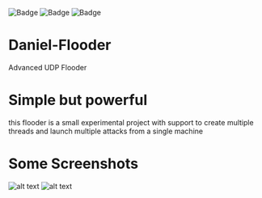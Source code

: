 ![Badge](https://img.shields.io/github/license/discord-net/Discord.Net)
![Badge](https://img.shields.io/github/issues/Daniel25A/Daniel-Flooder)
![Badge](https://img.shields.io/github/stars/Daniel25A/Daniel-Flooder)
# Daniel-Flooder
Advanced UDP Flooder

# Simple but powerful
this flooder is a small experimental project with support to create multiple threads and launch multiple attacks from a single machine
# Some Screenshots

![alt text](https://cdn.discordapp.com/attachments/652321615333294112/719221204359053332/CAP_1.png)
![alt text](https://cdn.discordapp.com/attachments/652321615333294112/719221214538891315/CAP_2.png)
